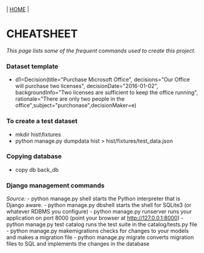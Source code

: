 \| [HOME](README.md) \|
# CHEATSHEET
*This page lists some of the frequent commands used to create this project.*

### Dataset template
-  d1=Decision(title="Purchase Microsoft Office", decisions="Our Office will purchase two licenses", decisionDate="2016-01-02", backgroundInfo="Two licenses are sufficient to keep the office running", rationale="There are only two people in the office",subject="purchonase",decisionMaker=e)

### To create a test dataset 
- mkdir hist\fixtures
- python manage.py dumpdata hist > hist/fixtures/test_data.json

### Copying database
- copy db back_db

### Django management commands
*Source:*
    - python manage.py shell starts the Python interpreter that is Django aware.
    - python manage.py dbshell starts the shell for SQLite3 (or whatever RDBMS you configure)
    - python manage.py runserver runs your application on port 8000 (point your browser at http://127.0.0.1:8000)
    - python manage.py test catalog runs the test suite in the catalog/tests.py file
    - python manage.py makemigrations checks for changes to your models and makes a migration file
    - python manage.py migrate converts migration files to SQL and implements the changes in the database




  

